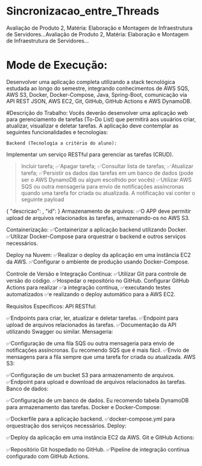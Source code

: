 # Sincronizacao_entre_Threads
Avaliação de Produto 2, Matéria: Elaboração e Montagem de Infraestrutura de Servidores...Avaliação de Produto 2, Matéria: Elaboração e Montagem de Infraestrutura de Servidores...

# Mode de Execução:
Desenvolver uma aplicação completa utilizando a stack tecnológica estudada ao longo do semestre, integrando conhecimentos de AWS SQS, AWS S3, Docker, Docker-Compose, Java, Spring-Boot, comunicação via API REST JSON, AWS EC2, Git, GitHub, GitHub Actions e AWS DynamoDB.

#Descrição do Trabalho:
Vocês deverão desenvolver uma aplicação web para gerenciamento de tarefas (To-Do List) que permitirá aos usuários criar, atualizar, visualizar e deletar tarefas. A aplicação deve contemplar as seguintes funcionalidades e tecnologias:

    Backend (Tecnologia a critério do aluno):

Implementar um serviço RESTful para gerenciar as tarefas (CRUD).
 > Incluir tarefa;
✅Apagar tarefa;
✅Consultar lista de tarefas;
✅Atualizar tarefa;
✅Persistir os dados das tarefas em um banco de dados (pode ser o AWS DynamoDB ou algum escolhido por vocês)
✅Utilizar AWS SQS ou outra mensageria para envio de notificações assíncronas quando uma tarefa for criada ou atualizada. A notificação vai conter o seguinte payload

{
    "descricao": <DESCRICAO DA TAREFA>, 
    "id": <ID DA TAREFA> 
}
Armazenamento de arquivos:
✅O APP deve permitir upload de arquivos relacionados às tarefas, armazenando-os no AWS S3.

Containerização:
✅Containerizar a aplicação backend utilizando Docker.
✅Utilizar Docker-Compose para orquestrar o backend e outros serviços necessários.

Deploy na Nuvem:
✅Realizar o deploy da aplicação em uma instância EC2 da AWS.
✅Configurar o ambiente de produção usando Docker-Compose.

Controle de Versão e Integração Contínua:
✅Utilizar Git para controle de versão do código.
✅Hospedar o repositório no GitHub.
Configurar GitHub Actions para realizar
✅a integração contínua,
✅executando testes automatizados
✅e realizando o deploy automático para a AWS EC2.

Requisitos Específicos:
API RESTful:

✅Endpoints para criar, ler, atualizar e deletar tarefas.
✅Endpoint para upload de arquivos relacionados às tarefas.
✅Documentação da API utilizando Swagger ou similar.
Mensageria:

✅Configuração de uma fila SQS ou outra mensageria para envio de notificações assíncronas. Eu recomendo SQS que é mais fácil.
✅Envio de mensagens para a fila sempre que uma tarefa for criada ou atualizada.
AWS S3:

✅Configuração de um bucket S3 para armazenamento de arquivos.
✅Endpoint para upload e download de arquivos relacionados às tarefas.
Banco de dados:

✅Configuração de um banco de dados. Eu recomendo tabela DynamoDB para armazenamento das tarefas.
Docker e Docker-Compose:

✅Dockerfile para a aplicação backend.
✅docker-compose.yml para orquestração dos serviços necessários.
Deploy:

✅Deploy da aplicação em uma instância EC2 da AWS.
Git e GitHub Actions:

✅Repositório Git hospedado no GitHub.
✅Pipeline de integração contínua configurado com GitHub Actions.
